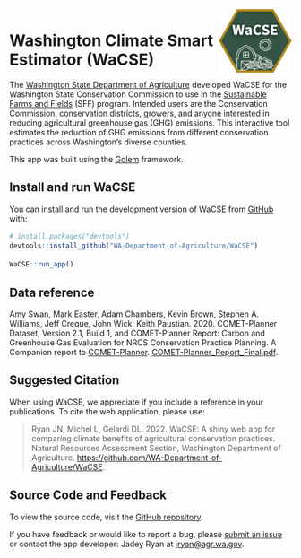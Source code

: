 
<!-- README.md is generated from README.Rmd. Please edit that file -->

<img src="inst/app/www/rmd/img/favicon.png" align="right" width="130"/>

# Washington Climate Smart Estimator (WaCSE)

The [Washington State Department of
Agriculture](https://agr.wa.gov/departments/land-and-water/natural-resources)
developed WaCSE for the Washington State Conservation Commission to use
in the [Sustainable Farms and Fields](https://www.scc.wa.gov/sff) (SFF)
program. Intended users are the Conservation Commission, conservation
districts, growers, and anyone interested in reducing agricultural
greenhouse gas (GHG) emissions. This interactive tool estimates the
reduction of GHG emissions from different conservation practices across
Washington’s diverse counties.

This app was built using the
[Golem](https://github.com/ThinkR-open/golem) framework.

## Install and run WaCSE

You can install and run the development version of WaCSE from
[GitHub](https://github.com/) with:

``` r
# install.packages("devtools")
devtools::install_github("WA-Department-of-Agriculture/WaCSE")

WaCSE::run_app()
```

## Data reference

Amy Swan, Mark Easter, Adam Chambers, Kevin Brown, Stephen A. Williams,
Jeff Creque, John Wick, Keith Paustian. 2020. COMET-Planner Dataset,
Version 2.1, Build 1, and COMET-Planner Report: Carbon and Greenhouse
Gas Evaluation for NRCS Conservation Practice Planning. A Companion
report to [COMET-Planner](http://www.comet-planner.com).
[COMET-Planner_Report_Final.pdf](http://bfuels.nrel.colostate.edu/beta/COMET-Planner_Report_Final.pdf).

## Suggested Citation

When using WaCSE, we appreciate if you include a reference in your
publications. To cite the web application, please use:

> Ryan JN, Michel L, Gelardi DL. 2022. WaCSE: A shiny web app for
> comparing climate benefits of agricultural conservation practices.
> Natural Resources Assessment Section, Washington Department of
> Agriculture. <https://github.com/WA-Department-of-Agriculture/WaCSE>.

## Source Code and Feedback

To view the source code, visit the [GitHub
repository](https://github.com/WA-Department-of-Agriculture/WaCSE).

If you have feedback or would like to report a bug, please [submit an
issue](https://github.com/WA-Department-of-Agriculture/WaCSE/issues) or
contact the app developer: Jadey Ryan at
[jryan@agr.wa.gov](mailto:jryan@agr.wa.gov?subject=WaCSE).
